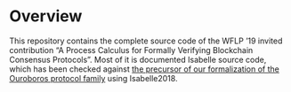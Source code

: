 Overview
========

This repository contains the complete source code of the WFLP ’19
invited contribution “A Process Calculus for Formally Verifying
Blockchain Consensus Protocols”. Most of it is documented Isabelle
source code, which has been checked against [the precursor of our
formalization of the Ouroboros protocol family][ouroboros-formalization]
using Isabelle2018.

[ouroboros-formalization]:
    https://github.com/input-output-hk/fm-ouroboros/tree/bbeec3136ae68e7bb6800680e216b12db6c1113a/Isabelle
    "Towards a Formalization of the Ouroboros Protocol Family"
